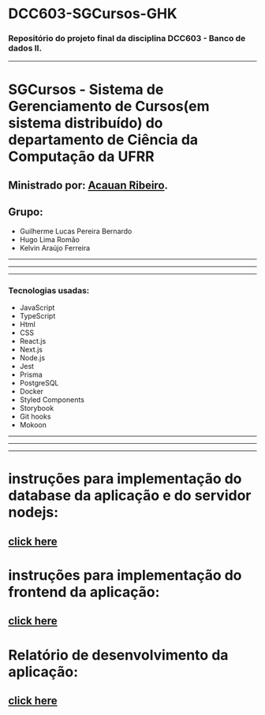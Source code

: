 # DCC603-SGCursos-GHK

### Repositório do projeto final da disciplina DCC603 - Banco de dados II.

---

# SGCursos - Sistema de Gerenciamento de Cursos(em sistema distribuído) do departamento de Ciência da Computação da UFRR

## Ministrado por: [Acauan Ribeiro](https://github.com/acauanrr).

## Grupo:

-   Guilherme Lucas Pereira Bernardo
-   Hugo Lima Romão
-   Kelvin Araújo Ferreira

---

---

---

### Tecnologias usadas:

-   JavaScript
-   TypeScript
-   Html
-   CSS
-   React.js
-   Next.js
-   Node.js
-   Jest
-   Prisma
-   PostgreSQL
-   Docker
-   Styled Components
-   Storybook
-   Git hooks
-   Mokoon

---

---

---

# instruções para implementação do database da aplicação e do servidor nodejs:

## [click here](./backend/README.md)

# instruções para implementação do frontend da aplicação:

## [click here](./frontend/README.md)

# Relatório de desenvolvimento da aplicação:

## [click here]()

